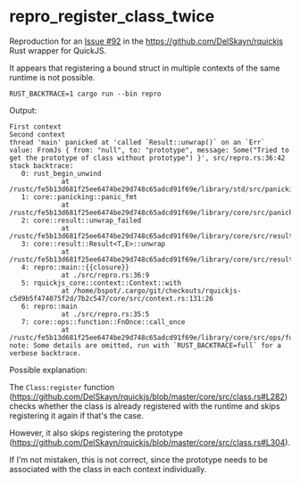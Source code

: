 # repro_register_class_twice

Reproduction for an [Issue #92](https://github.com/DelSkayn/rquickjs/issues/92) in the https://github.com/DelSkayn/rquickjs Rust wrapper for QuickJS.

It appears that registering a bound struct in multiple contexts of the same runtime is not possible.

```
RUST_BACKTRACE=1 cargo run --bin repro
```

Output:
```
First context
Second context
thread 'main' panicked at 'called `Result::unwrap()` on an `Err` value: FromJs { from: "null", to: "prototype", message: Some("Tried to get the prototype of class without prototype") }', src/repro.rs:36:42
stack backtrace:
   0: rust_begin_unwind
             at /rustc/fe5b13d681f25ee6474be29d748c65adcd91f69e/library/std/src/panicking.rs:584:5
   1: core::panicking::panic_fmt
             at /rustc/fe5b13d681f25ee6474be29d748c65adcd91f69e/library/core/src/panicking.rs:143:14
   2: core::result::unwrap_failed
             at /rustc/fe5b13d681f25ee6474be29d748c65adcd91f69e/library/core/src/result.rs:1785:5
   3: core::result::Result<T,E>::unwrap
             at /rustc/fe5b13d681f25ee6474be29d748c65adcd91f69e/library/core/src/result.rs:1078:23
   4: repro::main::{{closure}}
             at ./src/repro.rs:36:9
   5: rquickjs_core::context::Context::with
             at /home/bspot/.cargo/git/checkouts/rquickjs-c5d9b5f474075f2d/7b2c547/core/src/context.rs:131:26
   6: repro::main
             at ./src/repro.rs:35:5
   7: core::ops::function::FnOnce::call_once
             at /rustc/fe5b13d681f25ee6474be29d748c65adcd91f69e/library/core/src/ops/function.rs:227:5
note: Some details are omitted, run with `RUST_BACKTRACE=full` for a verbose backtrace.
```

Possible explanation:

The `Class:register` function (https://github.com/DelSkayn/rquickjs/blob/master/core/src/class.rs#L282) checks whether the class is already registered with the runtime and skips registering it again if that's the case.

However, it also skips registering the prototype (https://github.com/DelSkayn/rquickjs/blob/master/core/src/class.rs#L304).

If I'm not mistaken, this is not correct, since the prototype needs to be associated with the class in each context individually.
